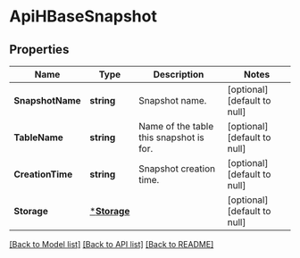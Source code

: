 # ApiHBaseSnapshot

## Properties
Name | Type | Description | Notes
------------ | ------------- | ------------- | -------------
**SnapshotName** | **string** | Snapshot name. | [optional] [default to null]
**TableName** | **string** | Name of the table this snapshot is for. | [optional] [default to null]
**CreationTime** | **string** | Snapshot creation time. | [optional] [default to null]
**Storage** | [***Storage**](Storage.md) |  | [optional] [default to null]

[[Back to Model list]](../README.md#documentation-for-models) [[Back to API list]](../README.md#documentation-for-api-endpoints) [[Back to README]](../README.md)

